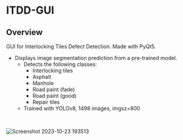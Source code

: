 # ITDD-GUI

## Overview
GUI for Interlocking Tiles Defect Detection. Made with PyQt5.
- Displays image segmentation prediction from a pre-trained model.
    - Detects the following classes:
        - Interlocking tiles
        - Asphalt
        - Manhole
        - Road paint (fade)
        - Road paint (good)
        - Repair tiles
    - Trained with YOLOv8, 1498 images, imgsz=800
 
 <br>
 
![Screenshot 2023-10-23 193513](https://github.com/pseuds/ITDD-GUI/assets/112696906/abb63cb2-d59f-42b1-bd07-d8b1d6949d41)
